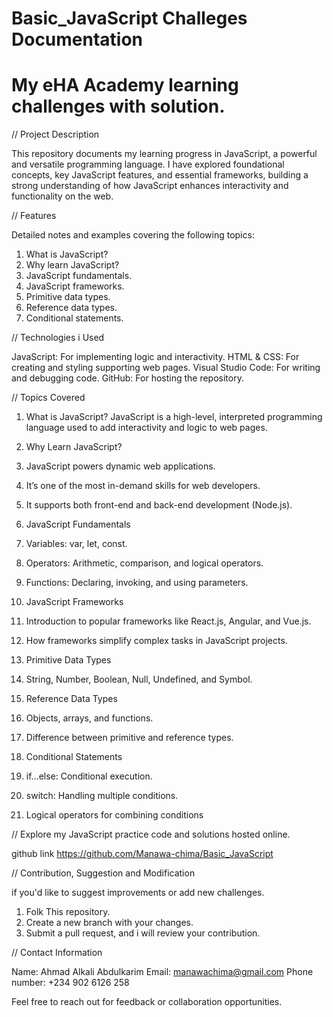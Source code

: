 # Basic_JavaScript Challeges Documentation
# My eHA Academy learning challenges with solution.

// Project Description

This repository documents my learning progress in JavaScript, a powerful and versatile programming language.
I have explored foundational concepts, key JavaScript features, and essential frameworks, building a strong understanding of how JavaScript enhances interactivity and functionality on the web.

// Features

Detailed notes and examples covering the following topics:
1. What is JavaScript?
2. Why learn JavaScript?
3. JavaScript fundamentals.
4. JavaScript frameworks.
5. Primitive data types.
6. Reference data types.
7. Conditional statements.

// Technologies i Used

JavaScript: For implementing logic and interactivity.
HTML & CSS: For creating and styling supporting web pages.
Visual Studio Code: For writing and debugging code.
GitHub: For hosting the repository.

// Topics Covered

1. What is JavaScript?
JavaScript is a high-level, interpreted programming language used to add interactivity and logic to web pages.

2. Why Learn JavaScript?
1. JavaScript powers dynamic web applications.
2. It’s one of the most in-demand skills for web developers.
3. It supports both front-end and back-end development (Node.js).

3. JavaScript Fundamentals
1. Variables: var, let, const.
2. Operators: Arithmetic, comparison, and logical operators.
3. Functions: Declaring, invoking, and using parameters.

4. JavaScript Frameworks
1. Introduction to popular frameworks like React.js, Angular, and Vue.js.
2. How frameworks simplify complex tasks in JavaScript projects.

5. Primitive Data Types
1. String, Number, Boolean, Null, Undefined, and Symbol.

7. Reference Data Types
1. Objects, arrays, and functions.
2. Difference between primitive and reference types.

8. Conditional Statements
1. if...else: Conditional execution.
2. switch: Handling multiple conditions.
3. Logical operators for combining conditions

// Explore my JavaScript practice code and solutions hosted online.

github link https://github.com/Manawa-chima/Basic_JavaScript

// Contribution, Suggestion and Modification

if you'd like to suggest improvements or add new challenges.

1. Folk This repository.
2. Create a new branch with your changes.
3. Submit a pull request, and i will review your contribution.

// Contact Information

Name: Ahmad Alkali Abdulkarim
Email: manawachima@gmail.com
Phone number: +234 902 6126 258

Feel free to reach out for feedback or collaboration opportunities.
